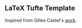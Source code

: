 ## LaTeX Tufte Template

Inspired from Gilles Castel's [work](https://github.com/gillescastel/masterthesis).
